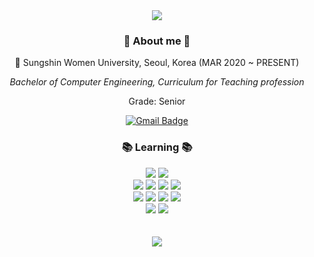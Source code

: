 <div>	
	<div align=center>
    <img src="https://capsule-render.vercel.app/api?type=waving&height=200&text=JiwooLEE&fontAlign=50&fontAlignY=40&color=gradient&customColorList=0,9" />	
    
<h3>👋 About me 👋</h3>
🔮 Sungshin Women University, Seoul, Korea (MAR 2020 ~ PRESENT)

*Bachelor of Computer Engineering, Curriculum for Teaching profession*

Grade: Senior
		
[![Gmail Badge](https://img.shields.io/badge/Gmail-D14836?style=flat&logo=Gmail&logoColor=white)](mailto:jiwoojenny@gmail.com)

<!-- [![Tistory Badge](https://img.shields.io/badge/Tech%20Blog-FF5A5F?style=flat&logoColor=white)](https://jellyju27.tistory.com/)
[![Notion Badge](https://img.shields.io/badge/Development%20Log-E9568E?style=flat&logoColor=white)]()
[![Portfolio Badge](https://img.shields.io/badge/Portfolio-EF2D5E?style=flat&logoColor=white)]() -->
	
  
  <h3>📚 Learning 📚</h3>

  <img src="https://img.shields.io/badge/Java-007396?style=flat&logo=Conda-Forge&logoColor=white" />
  <img src="http://img.shields.io/badge/-Python-3776ab?style=flat-square&logo=Python&logoColor=white" />
  
  <br>

<img src="http://img.shields.io/badge/-Spring-6DB33F?style=flat-square&logo=Spring&logoColor=white" />
<img src="https://img.shields.io/badge/Spring Boot-6DB33F?style=flat-square&logo=Spring Boot&logoColor=white"/>
  <img src= "http://img.shields.io/badge/-Node.js-333?style=flat-square&logo=Node.js&logoColor=white"/>
  <img src="http://img.shields.io/badge/-Express-000000?style=flat-square&logo=Express&logoColor=white" />
  
  <br>
  
  <img src="https://img.shields.io/badge/MySQL-4479A1?style=flat-square&logo=MySQL&logoColor=white"/> 
	<img src="http://img.shields.io/badge/-Firebase-2C384A?style=flat-square&logo=firebase" />
	<img src="http://img.shields.io/badge/-Amazon_AWS-232F3E?style=flat-square&logo=AmazonAWS" />
	<!--  <img src="http://img.shields.io/badge/-Amazon_EC2-FF9900?style=flat-square" />--->
  <img src="https://img.shields.io/badge/GCP-4285F4?style=flat-square&logo=Google Cloud&logoColor=white"/> 
	<br>

<!--<img src="https://img.shields.io/badge/Linux-FCC624?style=flat-square&logo=Linux&logoColor=white"/> --->

<img src="https://img.shields.io/badge/Docker-2496ED?style=flat-square&logo=Docker&logoColor=white"/>
  <img src="https://img.shields.io/badge/Jenkins-D24939?style=flat-square&logo=Jenkins&logoColor=white"/> 
  <br>
  
<!--  <img src="https://img.shields.io/badge/Kubernetes-326CE5?style=flat-square&logo=Kubernetes&logoColor=white"/>--->
<!--  <img src="https://img.shields.io/badge/Visual Studio Code-007ACC?style=flat-square&logo=Visual Studio Code&logoColor=white"/> --->
<!--  <img src="https://img.shields.io/badge/IntelliJ IDEA-000000?style=flat-square&logo=IntelliJ IDEA&logoColor=white"/>--->
  <!--<img src="http://img.shields.io/badge/-Git-f05032?style=flat-square&logo=Git&logoColor=white" />--->
 <!-- <img src="http://img.shields.io/badge/-Github-181717?style=flat-square&logo=Github&logoColor=white" />--->

<br>

 <!--[![Solved.ac
Profile](http://mazassumnida.wtf/api/v2/generate_badge?boj=jjjwoo87)](https://solved.ac/jjjwoo87/)--->

<div align=center>
<br>

<!--<img src="https://github-readme-stats.vercel.app/api/top-langs/?username=leejw-lu&layout=compact">--->
<img src="https://github-readme-stats.vercel.app/api?username=leejw-lu&count_private=true&show_icons=true&theme=swift">
    
<br>
</div>


<!---
leejw-lu/leejw-lu is a ✨ special ✨ repository because its `README.md` (this file) appears on your GitHub profile.
You can click the Preview link to take a look at your changes.
--->
